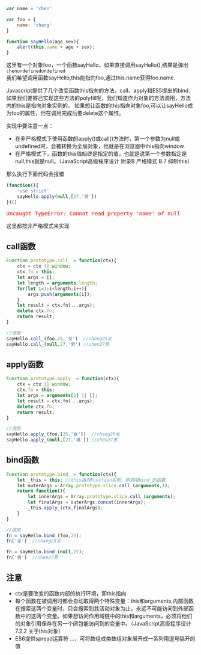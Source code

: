 ```javascript
var name = 'chen'

var foo = {
	name: 'chang'
}

function sayHello(age,sex){
	alert(this.name + age + sex);
}
```
这里有一个对象foo，一个函数sayHello，如果直接调用sayHello(),结果是弹出`chenundefinedundefined	`	
我们希望调用函数sayHello,this能指向foo,通过this.name获得foo.name.

Javascript提供了几个改变函数this指向的方法，call、apply和ES5提出的bind.		
如果我们要寄己实现这些方法的polyfill呢，我们知道作为对象的方法调用，方法内的this是指向对象实例的。			如果想让函数的this指向对象foo,可以让sayHello成为foo的属性，但在调用完成后要delete这个属性。

实现中要注意一点：

- 在非严格模式下使用函数的apply()或call()方法时，第一个参数为null或undefined时，会被转换为全局对象，也就是在浏览器中this指向window			
- 在严格模式下，函数的this值始终是指定的值，也就是说第一个参数指定是null,this就是null。（JavaScript高级程序设计 附录B 严格模式 B.7 抑制this）

那么执行下面代码会报错

```javascript
(function(){
	'use strict'
	sayHello.apply(null,[27,'男'])
})()
```

<pre style="color:red">Uncaught TypeError: Cannot read property 'name' of null</pre>

这里都按非严格模式来实现

## call函数
```javascript
Function.prototype.call_ = function(ctx){
	ctx = ctx || window;
    ctx.fn = this;
    let args = [];
    let length = arguments.length;
    for(let i=1;i<length;i++){
    	args.push(arguments[i]);
    }
    let result = ctx.fn(...args);
    delete ctx.fn;
    return result;
}
```

```javascript
//调用
sayHello.call_(foo,25,'女')  //chang25女
sayHello.call_(null,27,'男') //chen27男
```

## apply函数
```javascript
Function.prototype.apply_ = function(ctx){
	ctx = ctx || window;
	ctx.fn = this;
	let args = arguments[1] || [];
    let result = ctx.fn(...args);
    delete ctx.fn;
    return result;
}
```

```javascript
//调用
sayHello.apply_(foo,[25,'女'])  //chang25女
sayHello.apply_(null,[27,'男']) //chen27男
```

## bind函数
```javascript
Function.prototype.bind_ = function(ctx){
	let _this = this; //this指向Function实例，即调用bind_的函数
	let outerArgs = Array.prototype.slice.call_(arguments,1);
	return function(){
		let innerArgs = Array.prototype.slice.call_(arguments);
		let finalArgs = outerArgs.concat(innerArgs);
		_this.apply_(ctx,finalArgs);
	}
}
```

```javascript
//调用
fn = sayHello.bind_(foo,25);
fn('女')  //chang25女

fn = sayHello.bind_(null,27);
fn('男')  //chen27男
```

## 注意

- ctx是要改变的函数内部的执行环境，即this指向
- 每个函数在被调用时都会自动取得两个特殊变量：this和arguments,内部函数在搜索这两个变量时，只会搜索到其活动对象为止，永远不可能访问到外部函数中的这两个变量。如果想访问作用域链中的this和arguments，必须将他们的对象引用保存在另一个闭包能访问到的变量中。（JavaScript高级程序设计 7.2.2 关于this对象）
- ES6提供spread运算符 ...，可将数组或类数组对象展开成一系列用逗号隔开的值